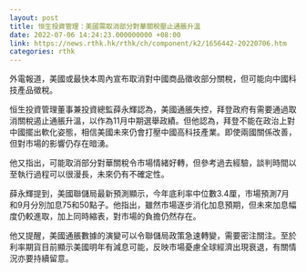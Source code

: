 ```yaml
---
layout: post
title: 恒生投資管理：美國需取消部分對華關稅壓止通脹升溫
date: 2022-07-06 14:24:23.000000000 +08:00
link: https://news.rthk.hk/rthk/ch/component/k2/1656442-20220706.htm
categories: rthk
---
```


外電報道，美國或最快本周內宣布取消對中國商品徵收部分關稅，但可能向中國科技產品徵稅。

恒生投資管理董事兼投資總監薛永輝認為，美國通脹失控，拜登政府有需要通過取消關稅遏止通脹升溫，以作為11月中期選舉政績。但他認為，拜登不能在政治上對中國擺出軟化姿態，相信美國未來仍會打壓中國高科技產業。即使兩國關係改善，但對市場的影響仍存在暗湧。

他又指出，可能取消部分對華關稅令市場情緒好轉，但參考過去經驗，談判時間以至執行過程可以很漫長，未來仍有不確定性。

薛永輝提到，美國聯儲局最新預測顯示，今年底利率中位數3.4厘，市場預測7月和9月分別加息75和50點子。他指出，雖然市場逐步消化加息預期，但未來加息幅度仍較進取，加上同時縮表，對市場的負擔仍然存在。

他又提醒，美國通脹數據的演變可以令聯儲局政策急速轉變，需要密注關注。至於利率期貨目前顯示美國明年有減息可能，反映市場憂慮全球經濟出現衰退，有關情況亦要持續留意。
